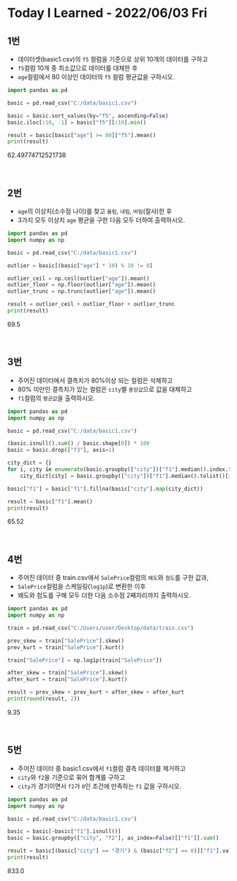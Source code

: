 # Today I Learned - 2022/06/03 Fri

## 1번
- 데이터셋(basic1.csv)의 `f5` 컬럼을 기준으로 상위 10개의 데이터를 구하고
- `f5`컬럼 10개 중 최소값으로 데이터를 대체한 후
- `age`컬럼에서 80 이상인 데이터의 `f5` 컬럼 평균값을 구하시오.

```python
import pandas as pd

basic = pd.read_csv("C:/data/basic1.csv")

basic = basic.sort_values(by="f5", ascending=False)
basic.iloc[:10, -1] = basic["f5"][:10].min()

result = basic[basic["age"] >= 80]["f5"].mean()
print(result)
```
62.49774712521738

<br>

## 2번
- `age`의 이상치(소수점 나이)를 찾고 `올림`, `내림`, `버림`(절사)한 후
- 3가지 모두 이상치 `age` 평균을 구한 다음 모두 더하여 출력하시오.
```python
import pandas as pd
import numpy as np

basic = pd.read_csv("C:/data/basic1.csv")

outlier = basic[(basic["age"] * 10) % 10 != 0]

outlier_ceil = np.ceil(outlier["age"]).mean()
outlier_floor = np.floor(outlier["age"]).mean()
outlier_trunc = np.trunc(outlier["age"]).mean()

result = outlier_ceil + outlier_floor + outlier_trunc
print(result)
```
69.5

<br>

## 3번
- 주어진 데이터에서 결측치가 80%이상 되는 컬럼은 삭제하고
- 80% 미만인 결측치가 있는 컬럼은 `city`별 `중앙값`으로 값을 대체하고
- `f1`컬럼의 `평균값`을 출력하시오.
```python
import pandas as pd
import numpy as np

basic = pd.read_csv("C:/data/basic1.csv")

(basic.isnull().sum() / basic.shape[0]) * 100
basic = basic.drop(["f3"], axis=1)

city_dict = {}
for i, city in enumerate(basic.groupby(["city"])["f1"].median().index.tolist()):
    city_dict[city] = basic.groupby(["city"])["f1"].median().tolist()[i]

basic["f1"] = basic["f1"].fillna(basic["city"].map(city_dict))

result = basic["f1"].mean()
print(result)
```
65.52

<br>

## 4번
- 주어진 데이터 중 train.csv에서 `SalePrice`컬럼의 `왜도`와 `첨도`를 구한 값과,
- `SalePrice`컬럼을 스케일링(`log1p`)로 변환한 이후
- 왜도와 첨도를 구해 모두 더한 다음 소수점 2째자리까지 출력하시오.
```python
import pandas as pd
import numpy as np

train = pd.read_csv("C:/Users/user/Desktop/data/train.csv")

prev_skew = train["SalePrice"].skew()
prev_kurt = train["SalePrice"].kurt()

train["SalePrice"] = np.log1p(train["SalePrice"])

after_skew = train["SalePrice"].skew()
after_kurt = train["SalePrice"].kurt()

result = prev_skew + prev_kurt + after_skew + after_kurt
print(round(result, 2))
```
9.35

<br>

## 5번
- 주어진 데이터 중 basic1.csv에서 `f1`컬럼 결측 데이터를 제거하고
- `city`와 `f2`을 기준으로 묶어 합계를 구하고
- `city`가 경기이면서 `f2`가 `0`인 조건에 만족하는 `f1` 값을 구하시오.
```python
import pandas as pd
import numpy as np

basic = pd.read_csv("C:/data/basic1.csv")

basic = basic[~basic["f1"].isnull()]
basic = basic.groupby(["city", "f2"], as_index=False)[["f1"]].sum()

result = basic[(basic["city"] == "경기") & (basic["f2"] == 0)]["f1"].values[0]
print(result)
```
833.0

<br>

